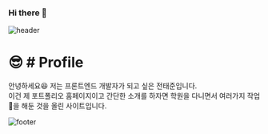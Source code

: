 ### Hi there 👋

<!--
**YoungCoder04/YoungCoder04** is a ✨ _special_ ✨ repository because its `README.md` (this file) appears on your GitHub profile.

Here are some ideas to get you started:

- 🔭 I’m currently working on ...
- 🌱 I’m currently learning ...
- 👯 I’m looking to collaborate on ...
- 🤔 I’m looking for help with ...
- 💬 Ask me about ...
- 📫 How to reach me: ...
- 😄 Pronouns: ...
- ⚡ Fun fact: ...
-->

<!-- ![header](https://capsule-render.vercel.app/api?type=wave&color=auto&height=300&section=header&text=capsule%20render&fontSize=90) -->

![header](https://capsule-render.vercel.app/api?text=capsule_render&animation=fadeIn)

# :sunglasses: # Profile
<!-- :information_desk_person -->
안녕하세요:satisfied: 저는 프론트엔드 개발자가 되고 싶은 전태준입니다. <br>
이건 제 포트폴리오 홈페이지이고 간단한 소개를 하자면 학원을 다니면서 여러가지 작업:file_folder:을 해둔 것을 올린 사이트입니다.

![footer](https://capsule-render.vercel.app/api?section=footer)
